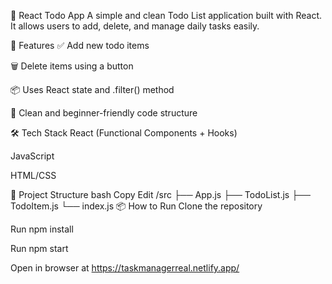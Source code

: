 
📝 React Todo App
A simple and clean Todo List application built with React. It allows users to add, delete, and manage daily tasks easily.

🚀 Features
✅ Add new todo items

🗑️ Delete items using a button

📦 Uses React state and .filter() method

🧠 Clean and beginner-friendly code structure

🛠️ Tech Stack
React (Functional Components + Hooks)

JavaScript

HTML/CSS

📁 Project Structure
bash
Copy
Edit
/src
 ├── App.js
 ├── TodoList.js
 ├── TodoItem.js
 └── index.js
📦 How to Run
Clone the repository

Run npm install

Run npm start

Open in browser at  https://taskmanagerreal.netlify.app/
